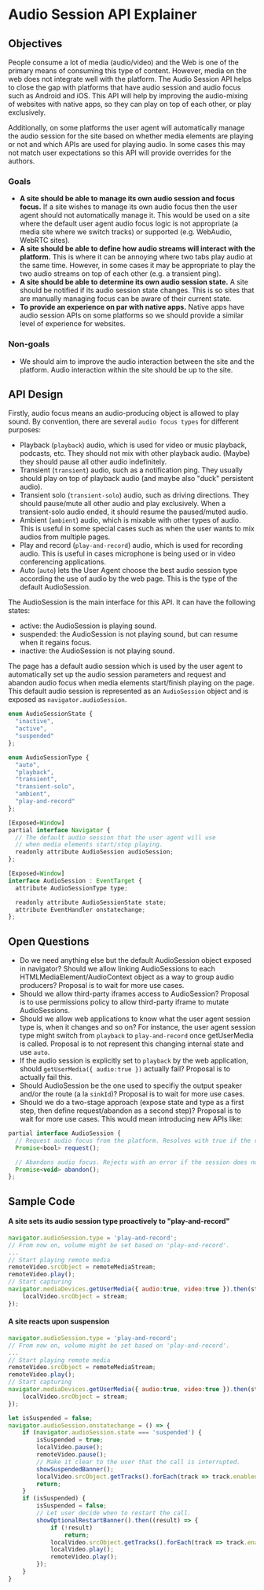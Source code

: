 # Audio Session API Explainer

## Objectives
People consume a lot of media (audio/video) and the Web is one of the primary means of consuming this type of content.
However, media on the web does not integrate well with the platform.
The Audio Session API helps to close the gap with platforms that have audio session and audio focus such as Android and iOS.
This API will help by improving the audio-mixing of websites with native apps, so they can play on top of each other, or play exclusively.

Additionally, on some platforms the user agent will automatically manage the audio session for the site based on whether media elements are playing or not and which APIs are used for playing audio.
In some cases this may not match user expectations so this API will provide overrides for the authors.

### Goals

 * **A site should be able to manage its own audio session and focus focus.**
   If a site wishes to manage its own audio focus then the user agent should not automatically manage it.
   This would be used on a site where the default user agent audio focus logic is not appropriate (a media site where we switch tracks) or supported (e.g. WebAudio, WebRTC sites).
 * **A site should be able to define how audio streams will interact with the platform.**
   This is where it can be annoying where two tabs play audio at the same time.
   However, in some cases it may be appropriate to play the two audio streams on top of each other (e.g. a transient ping).
 * **A site should be able to determine its own audio session state.**
   A site should be notified if its audio session state changes.
   This is so sites that are manually managing focus can be aware of their current state.
 * **To provide an experience on par with native apps.**
   Native apps have audio session APIs on some platforms so we should provide a similar level of experience for websites.

### Non-goals

* We should aim to improve the audio interaction between the site and the platform. Audio interaction within the site should be up to the site.

## API Design

Firstly, audio focus means an audio-producing object is allowed to play sound. By convention, there are several `audio focus types` for different purposes:

 * Playback (`playback`) audio, which is used for video or music playback, podcasts, etc. They should not mix with other playback audio. (Maybe) they should pause all other audio indefinitely.
 * Transient (`transient`) audio, such as a notification ping. They usually should play on top of playback audio (and maybe also "duck" persistent audio).
 * Transient solo (`transient-solo`) audio, such as driving directions. They should pause/mute all other audio and play exclusively. When a transient-solo audio ended, it should resume the paused/muted audio.
 * Ambient (`ambient`) audio, which is mixable with other types of audio. This is useful in some special cases such as when the user wants to mix audios from multiple pages.
 * Play and record (`play-and-record`) audio, which is used for recording audio. This is useful in cases microphone is being used or in video conferencing applications.
 * Auto (`auto`) lets the User Agent choose the best audio session type according the use of audio by the web page. This is the type of the default AudioSession.

The AudioSession is the main interface for this API. It can have the following states:

 * active: the AudioSession is playing sound.
 * suspended: the AudioSession is not playing sound, but can resume when it regains focus.
 * inactive: the AudioSession is not playing sound.

The page has a default audio session which is used by the user agent to automatically set up the audio session parameters and request and abandon audio focus when media elements start/finish playing on the page.
This default audio session is represented as an `AudioSession` object and is exposed as `navigator.audioSession`.

```javascript
enum AudioSessionState {
  "inactive",
  "active",
  "suspended"
};

enum AudioSessionType {
  "auto",
  "playback",
  "transient",
  "transient-solo",
  "ambient",
  "play-and-record"
};

[Exposed=Window]
partial interface Navigator {
  // The default audio session that the user agent will use
  // when media elements start/stop playing.
  readonly attribute AudioSession audioSession;
};

[Exposed=Window]
interface AudioSession : EventTarget {
  attribute AudioSessionType type;

  readonly attribute AudioSessionState state;
  attribute EventHandler onstatechange;
};
```

## Open Questions
- Do we need anything else but the default AudioSession object exposed in navigator?
  Should we allow linking AudioSessions to each HTMLMediaElement/AudioContext object as a way to group audio producers?
  Proposal is to wait for more use cases.
- Should we allow third-party iframes access to AudioSession?
   Proposal is to use permissions policy to allow third-party iframe to mutate AudioSessions.
- Should we allow web applications to know what the user agent session type is, when it changes and so on? 
   For instance, the user agent session type might switch from `playback` to `play-and-record` once getUserMedia is called.
   Proposal is to not represent this changing internal state and use `auto`.
- If the audio session is explicitly set to `playback` by the web application, should `getUserMedia({ audio:true })` actually fail?
   Proposal is to actually fail this.
- Should AudioSession be the one used to specifiy the output speaker and/or the route (a la `sinkId`)?
   Proposal is to wait for more use cases.
- Should we do a two-stage approach (expose state and type as a first step, then define request/abandon as a second step)?
   Proposal is to wait for more use cases. This would mean introducing new APIs like:
```javascript
partial interface AudioSession {
  // Request audio focus from the platform. Resolves with true if the request was successful.
  Promise<bool> request();

  // Abandons audio focus. Rejects with an error if the session does not have audio focus.
  Promise<void> abandon();
};
```  

## Sample Code

#### A site sets its audio session type proactively to "play-and-record"

```javascript
navigator.audioSession.type = 'play-and-record';
// From now on, volume might be set based on 'play-and-record'.
...
// Start playing remote media
remoteVideo.srcObject = remoteMediaStream;
remoteVideo.play();
// Start capturing
navigator.mediaDevices.getUserMedia({ audio:true, video:true }).then(stream => {
    localVideo.srcObject = stream;
});
```

#### A site reacts upon suspension

```javascript
navigator.audioSession.type = 'play-and-record';
// From now on, volume might be set based on 'play-and-record'.
...
// Start playing remote media
remoteVideo.srcObject = remoteMediaStream;
remoteVideo.play();
// Start capturing
navigator.mediaDevices.getUserMedia({ audio:true, video:true }).then(stream => {
    localVideo.srcObject = stream;
});

let isSuspended = false;
navigator.audioSession.onstatechange = () => {
    if (navigator.audioSession.state === 'suspended') {
        isSuspended = true;
        localVideo.pause();
        remoteVideo.pause();
        // Make it clear to the user that the call is interrupted.
        showSuspendedBanner();
        localVideo.srcObject.getTracks().forEach(track => track.enabled = false);
        return;
    }
    if (isSuspended) {
        isSuspended = false;
        // Let user decide when to restart the call.
        showOptionalRestartBanner().then((result) => {
            if (!result)
                return;
            localVideo.srcObject.getTracks().forEach(track => track.enabled = true);
            localVideo.play();
            remoteVideo.play();
        });
    }
}
```
